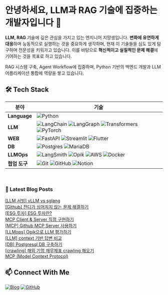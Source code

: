 # 안녕하세요, LLM과 RAG 기술에 집중하는 개발자입니다 👋

**LLM, RAG** 기술에 깊은 관심을 가지고 있는 엔지니어 지망생입니다. **변화에 유연하게 대응**하며 능동적으로 실행하는 것을 중요하게 생각하며, 현재 이 기술들을 심도 있게 탐구하며 전문성을 키워가고 있습니다. 이를 바탕으로 **혁신적이고 실질적인 문제 해결**에 기여하는 것을 목표로 하고 있습니다.

RAG 시스템 구축, Agent Workflow에 집중하며, Python 기반의 백엔드 개발과 LLM 어플리케이션 통합에 역량을 쌓고 있습니다.

## 🛠️ Tech Stack

| 분야 | 기술 |
|------|------|
| **Language** | ![Python](https://img.shields.io/badge/python-3670A0?style=for-the-badge&logo=python&logoColor=ffdd54) |
| **LLM** | ![LangChain](https://img.shields.io/badge/LangChain-%23000000.svg?style=for-the-badge) ![LangGraph](https://img.shields.io/badge/LangGraph-%23000000.svg?style=for-the-badge) ![Transformers](https://img.shields.io/badge/Transformers-%23FF6F00.svg?style=for-the-badge) ![PyTorch](https://img.shields.io/badge/PyTorch-%23EE4C2C.svg?style=for-the-badge&logo=PyTorch&logoColor=white) |
| **WEB** | ![FastAPI](https://img.shields.io/badge/FastAPI-005571?style=for-the-badge&logo=fastapi) ![Streamlit](https://img.shields.io/badge/streamlit-%23FF4B4B.svg?style=for-the-badge&logo=streamlit&logoColor=white) ![Flutter](https://img.shields.io/badge/Flutter-%2302569B.svg?style=for-the-badge&logo=Flutter&logoColor=white) |
| **DB** | ![Postgres](https://img.shields.io/badge/postgres-%23316192.svg?style=for-the-badge&logo=postgresql&logoColor=white) ![MariaDB](https://img.shields.io/badge/MariaDB-003545?style=for-the-badge&logo=mariadb&logoColor=white) |
| **LLMOps** | ![LangSmith](https://img.shields.io/badge/LangSmith-%23000000.svg?style=for-the-badge) ![Opik](https://img.shields.io/badge/Opik-%234285F4.svg?style=for-the-badge) ![AWS](https://img.shields.io/badge/AWS-%23FF9900.svg?style=for-the-badge&logo=amazon-aws&logoColor=white) ![Docker](https://img.shields.io/badge/docker-%230db7ed.svg?style=for-the-badge&logo=docker&logoColor=white) |
| **협업 도구** | ![Git](https://img.shields.io/badge/git-%23F05033.svg?style=for-the-badge&logo=git&logoColor=white) ![GitHub](https://img.shields.io/badge/github-%23121011.svg?style=for-the-badge&logo=github&logoColor=white) ![Notion](https://img.shields.io/badge/Notion-%23000000.svg?style=for-the-badge&logo=notion&logoColor=white) |

<br>

### 📕 Latest Blog Posts   
<a href ="https://striver.tistory.com/entry/LLM-%EC%84%9C%EB%B9%99-vLLM-vs-sglang"> [LLM 서빙] vLLM vs sglang </a> <br>
<a href ="https://striver.tistory.com/entry/function-calling-vs-tool-calling"> [Github] 잔디가 심어지지 않는 문제 해결하기 </a> <br>
<a href ="https://striver.tistory.com/entry/LLM-%ED%8F%89%EA%B0%80-%EB%A9%94%ED%8A%B8%EB%A6%AD"> [ESG 투자] ESG 투자란? </a> <br>
<a href ="https://striver.tistory.com/entry/MCP-Client-Server-%EC%A7%81%EC%A0%91-%EA%B5%AC%ED%98%84%ED%95%98%EA%B8%B0"> MCP Client &amp; Server 직접 구현하기 </a> <br>
<a href ="https://striver.tistory.com/entry/MCP-Github-MCP-Server-%EC%82%AC%EC%9A%A9%ED%95%98%EA%B8%B0"> [MCP] Github MCP Server 사용하기 </a> <br>
<a href ="https://striver.tistory.com/entry/LLMops-Opik%EC%9C%BC%EB%A1%9C-LLM-%ED%8F%89%EA%B0%80%ED%95%98%EA%B8%B0"> [LLMops] Opik으로 LLM 평가하기 </a> <br>
<a href ="https://striver.tistory.com/entry/LLM-context-%EA%B8%B0%EB%B0%98-%EB%8B%B5%EB%B3%80-%EB%B9%84%EA%B5%90"> [LLM] context 기반 답변 비교 </a> <br>
<a href ="https://striver.tistory.com/entry/DB-Postgresql-DB-%EA%B5%AC%EC%B6%95%ED%95%98%EA%B8%B0"> [DB] Postgresql DB 구축하기 </a> <br>
<a href ="https://striver.tistory.com/entry/FinAgent-Lab-%EC%9E%AC%EB%AC%B4%EC%A0%9C%ED%91%9C-crawling"> [crawling] 해외 기업 재무제표 crawling 해오기 </a> <br>
<a href ="https://striver.tistory.com/entry/MCP-Model-Context-Protocol"> MCP (Model Context Protocol) </a> <br>

## 📫 Connect With Me

[![Blog](https://img.shields.io/badge/Blog-striver.tistory.com-FF5722?style=flat-square&logo=blogger&logoColor=white)](https://striver.tistory.com)
[![GitHub](https://img.shields.io/badge/GitHub-ehdtjr-181717?style=flat-square&logo=github&logoColor=white)](https://github.com/ehdtjr)
